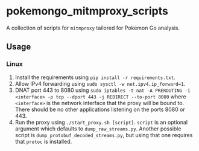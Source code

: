 # pokemongo_mitmproxy_scripts
A collection of scripts for `mitmproxy` tailored for Pokemon Go analysis.

## Usage
### Linux
1. Install the requirements using `pip install -r requirements.txt`.
2. Allow IPv4 forwarding using `sudo sysctl -w net.ipv4.ip_forward=1`.
3. DNAT port 443 to 8080 using `sudo iptables -t nat -A PREROUTING -i <interface> -p tcp --dport 443 -j REDIRECT --to-port 8080` where `<interface>` is the network interface that the proxy will be bound to. There should be no other applications listening on the ports 8080 or 443.
4. Run the proxy using `./start_proxy.sh [script]`. `script` is an optional argument which defaults to `dump_raw_streams.py`. Another possible script is `dump_protobuf_decoded_streams.py`, but using that one requires that `protoc` is installed.
